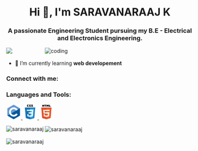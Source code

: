 
<h1 align="center">Hi 👋, I'm SARAVANARAAJ K</h1>
<h3 align="center">A passionate Engineering Student pursuing my B.E - Electrical and Electronics Engineering.</h3>
<img align="right" alt="coding" width="400"  src="https://camo.githubusercontent.com/7de37139d0b4c1ce40865e799b446c0e963a3dd8fb68d239707237c40604fa3d/68747470733a2f2f63646e2e6472696262626c652e636f6d2f75736572732f3733303730332f73637265656e73686f74732f363538313234332f6176656e746f2e676966">
<p align="left"> <img src="https://www.google.com/url?sa=i&url=https%3A%2F%2Fhelp.cloudsmith.io%2Fdocs%2Fintegrating-with-github-actions&psig=AOvVaw2QdtRLEY3cLTTIofM9OOJB&ust=1706275545307000&source=images&cd=vfe&opi=89978449&ved=0CBMQjRxqFwoTCOCD-vLR-IMDFQAAAAAdAAAAABAD" /> </p>

- 🌱 I’m currently learning **web developement**

<h3 align="left">Connect with me:</h3>
<p align="left">
</p>

<h3 align="left">Languages and Tools:</h3>
<p align="left"> <a href="https://www.cprogramming.com/" target="_blank" rel="noreferrer"> <img src="https://raw.githubusercontent.com/devicons/devicon/master/icons/c/c-original.svg" alt="c" width="40" height="40"/> </a> <a href="https://www.w3schools.com/css/" target="_blank" rel="noreferrer"> <img src="https://raw.githubusercontent.com/devicons/devicon/master/icons/css3/css3-original-wordmark.svg" alt="css3" width="40" height="40"/> </a> <a href="https://www.w3.org/html/" target="_blank" rel="noreferrer"> <img src="https://raw.githubusercontent.com/devicons/devicon/master/icons/html5/html5-original-wordmark.svg" alt="html5" width="40" height="40"/> </a> </p>

<p><img align="left" src="https://github-readme-stats.vercel.app/api/top-langs?username=saravanaraaj&show_icons=true&locale=en&layout=compact" alt="saravanaraaj" /></p>

<p>&nbsp;<img align="center" src="https://github-readme-stats.vercel.app/api?username=saravanaraaj&show_icons=true&locale=en" alt="saravanaraaj" /></p>

<p><img align="center" src="https://github-readme-streak-stats.herokuapp.com/?user=saravanaraaj&" alt="saravanaraaj" /></p>

